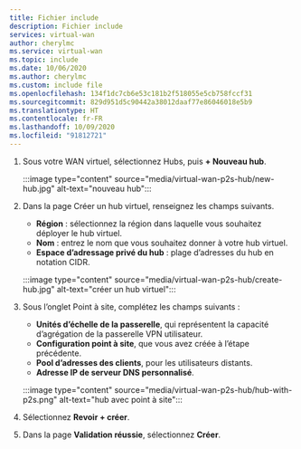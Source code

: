 ```yaml
---
title: Fichier include
description: Fichier include
services: virtual-wan
author: cherylmc
ms.service: virtual-wan
ms.topic: include
ms.date: 10/06/2020
ms.author: cherylmc
ms.custom: include file
ms.openlocfilehash: 134f1dc7cb6e53c181b2f518055e5cb758fccf31
ms.sourcegitcommit: 829d951d5c90442a38012daaf77e86046018e5b9
ms.translationtype: HT
ms.contentlocale: fr-FR
ms.lasthandoff: 10/09/2020
ms.locfileid: "91812721"
---
```

1. Sous votre WAN virtuel, sélectionnez Hubs, puis **+ Nouveau hub**.

   :::image type="content" source="media/virtual-wan-p2s-hub/new-hub.jpg" alt-text="nouveau hub":::

1. Dans la page Créer un hub virtuel, renseignez les champs suivants.

   * **Région** : sélectionnez la région dans laquelle vous souhaitez déployer le hub virtuel.
   * **Nom** : entrez le nom que vous souhaitez donner à votre hub virtuel.
   * **Espace d’adressage privé du hub** : plage d’adresses du hub en notation CIDR.

   :::image type="content" source="media/virtual-wan-p2s-hub/create-hub.jpg" alt-text="créer un hub virtuel":::

1. Sous l’onglet Point à site, complétez les champs suivants :

   * **Unités d’échelle de la passerelle**, qui représentent la capacité d’agrégation de la passerelle VPN utilisateur.
   * **Configuration point à site**, que vous avez créée à l’étape précédente.
   * **Pool d’adresses des clients**, pour les utilisateurs distants.
   * **Adresse IP de serveur DNS personnalisé**.

   :::image type="content" source="media/virtual-wan-p2s-hub/hub-with-p2s.png" alt-text="hub avec point à site":::

1. Sélectionnez **Revoir + créer**.
1. Dans la page **Validation réussie**, sélectionnez **Créer**.